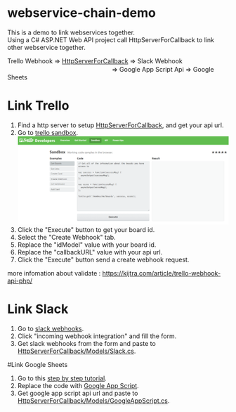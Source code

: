 # webservice-chain-demo

This is a demo to link webservices together.  
Using a C# ASP.NET Web API project call HttpServerForCallback to link other webservice together.  

Trello Webhook => [HttpServerForCallback](https://github.com/etrex/webservice-chain-demo/tree/master/HttpServerForCallback) => Slack Webhook  
　　　　　　　　　　　　　　　　　=> Google App Script Api => Google Sheets  

# Link Trello
1. Find a http server to setup [HttpServerForCallback](https://github.com/etrex/webservice-chain-demo/tree/master/HttpServerForCallback), and get your api url.  
2. Go to [trello sandbox](https://developers.trello.com/sandbox).  
![](/images/1.png)
3. Click the "Execute" button to get your board id.  
4. Select the "Create Webhook" tab.  
5. Replace the "idModel" value with your board id.  
6. Replace the "callbackURL" value with your api url.   
7. Click the "Execute" button send a create webhook request.

more infomation about validate : https://kijtra.com/article/trello-webhook-api-php/

# Link Slack
1. Go to [slack webhooks](https://api.slack.com/incoming-webhooks).  
2. Click "incoming webhook integration" and fill the form.  
3. Get slack webhooks from the form and paste to [HttpServerForCallback/Models/Slack.cs](https://github.com/etrex/webservice-chain-demo/blob/master/HttpServerForCallback/Models/Slack.cs).  

#Link Google Sheets
1. Go to this [step by step tutorial](http://blog.jim60105.com/2015/06/google-database.html).  
2. Replace the code with [Google App Script](https://github.com/etrex/webservice-chain-demo/tree/master/Google%20App%20Script).  
3. Get google app script api url and paste to [HttpServerForCallback/Models/GoogleAppScript.cs](https://github.com/etrex/webservice-chain-demo/blob/master/HttpServerForCallback/Models/GoogleAppScript.cs).  

